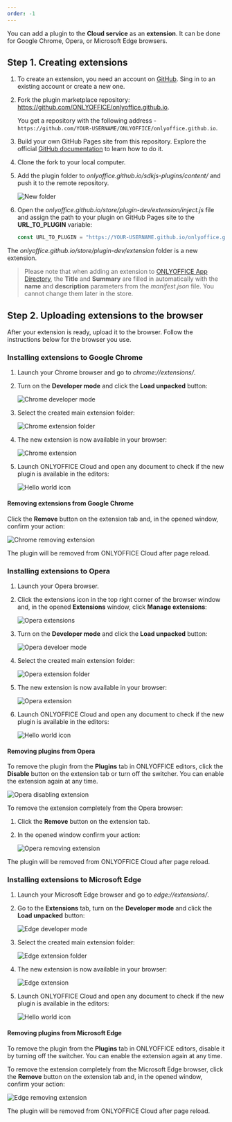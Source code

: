 ```yaml
---
order: -1
---
```


You can add a plugin to the **Cloud service** as an **extension**. It can be done for Google Chrome, Opera, or Microsoft Edge browsers.

## Step 1. Creating extensions

1. To create an extension, you need an account on [GitHub](https://github.com/). Sing in to an existing account or create a new one.

2. Fork the plugin marketplace repository: <https://github.com/ONLYOFFICE/onlyoffice.github.io>.

   You get a repository with the following address - `https://github.com/YOUR-USERNAME/ONLYOFFICE/onlyoffice.github.io`.

3. Build your own GitHub Pages site from this repository. Explore the official [GitHub documentation](https://docs.github.com/en/pages/quickstart) to learn how to do it.

4. Clone the fork to your local computer.

5. Add the plugin folder to *onlyoffice.github.io/sdkjs-plugins/content/* and push it to the remote repository.

   ![New folder](/assets/images/plugins/new-folder.png)

6. Open the *onlyoffice.github.io/store/plugin-dev/extension/inject.js* file and assign the path to your plugin on GitHub Pages site to the **URL\_TO\_PLUGIN** variable:

   ``` ts
   const URL_TO_PLUGIN = "https://YOUR-USERNAME.github.io/onlyoffice.github.io/sdkjs-plugins/content/helloworld/"
   ```

The *onlyoffice.github.io/store/plugin-dev/extension* folder is a new extension.

> Please note that when adding an extension to [ONLYOFFICE App Directory](https://www.onlyoffice.com/en/app-directory), the **Title** and **Summary** are filled in automatically with the **name** and **description** parameters from the *manifest.json* file. You cannot change them later in the store.

## Step 2. Uploading extensions to the browser

After your extension is ready, upload it to the browser. Follow the instructions below for the browser you use.

### Installing extensions to Google Chrome

1. Launch your Chrome browser and go to *chrome://extensions/*.

2. Turn on the **Developer mode** and click the **Load unpacked** button:

   ![Chrome developer mode](/assets/images/plugins/chrome-developer-mode.png)

3. Select the created main extension folder:

   ![Chrome extension folder](/assets/images/plugins/chrome-extension-folder.png)

4. The new extension is now available in your browser:

   ![Chrome extension](/assets/images/plugins/chrome-extension.png)

5. Launch ONLYOFFICE Cloud and open any document to check if the new plugin is available in the editors:

   ![Hello world icon](/assets/images/plugins/helloworld_icon.png)

#### Removing extensions from Google Chrome

Click the **Remove** button on the extension tab and, in the opened window, confirm your action:

![Chrome removing extension](/assets/images/plugins/chrome-removing-extension.png)

The plugin will be removed from ONLYOFFICE Cloud after page reload.

### Installing extensions to Opera

1. Launch your Opera browser.

2. Click the extensions icon in the top right corner of the browser window and, in the opened **Extensions** window, click **Manage extensions**:

   ![Opera extensions](/assets/images/plugins/opera-extensions.png)

3. Turn on the **Developer mode** and click the **Load unpacked** button:

   ![Opera develoer mode](/assets/images/plugins/opera-developer-mode.png)

4. Select the created main extension folder:

   ![Opera extension folder](/assets/images/plugins/opera-extension-folder.png)

5. The new extension is now available in your browser:

   ![Opera extension](/assets/images/plugins/opera-extension.png)

6. Launch ONLYOFFICE Cloud and open any document to check if the new plugin is available in the editors:

   ![Hello world icon](/assets/images/plugins/helloworld_icon.png)

#### Removing plugins from Opera

To remove the plugin from the **Plugins** tab in ONLYOFFICE editors, click the **Disable** button on the extension tab or turn off the switcher. You can enable the extension again at any time.

![Opera disabling extension](/assets/images/plugins/opera-disabling-extension.png)

To remove the extension completely from the Opera browser:

1. Click the **Remove** button on the extension tab.

2. In the opened window confirm your action:

   ![Opera removing extension](/assets/images/plugins/opera-removing-extension.png)

The plugin will be removed from ONLYOFFICE Cloud after page reload.

### Installing extensions to Microsoft Edge

1. Launch your Microsoft Edge browser and go to *edge://extensions/*.

2. Go to the **Extensions** tab, turn on the **Developer mode** and click the **Load unpacked** button:

   ![Edge developer mode](/assets/images/plugins/edge-developer-mode.png)

3. Select the created main extension folder:

   ![Edge extension folder](/assets/images/plugins/edge-extension-folder.png)

4. The new extension is now available in your browser:

   ![Edge extension](/assets/images/plugins/edge-extension.png)

5. Launch ONLYOFFICE Cloud and open any document to check if the new plugin is available in the editors:

   ![Hello world icon](/assets/images/plugins/helloworld_icon.png)

#### Removing plugins from Microsoft Edge

To remove the plugin from the **Plugins** tab in ONLYOFFICE editors, disable it by turning off the switcher. You can enable the extension again at any time.

To remove the extension completely from the Microsoft Edge browser, click the **Remove** button on the extension tab and, in the opened window, confirm your action:

![Edge removing extension](/assets/images/plugins/edge-removing-extension.png)

The plugin will be removed from ONLYOFFICE Cloud after page reload.
